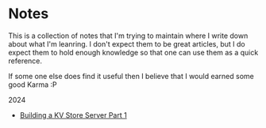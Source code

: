# Notes

This is a collection of notes that I'm trying to maintain where I write down about what I'm leanring. I don't expect them to be great articles, but I do expect them to hold enough knowledge so that one can use them as a quick reference.

If some one else does find it useful then I believe that I would earned some good Karma :P 

2024 
- [Building a KV Store Server Part 1](./content/2024/06/building-a-kv-store-server-1.html)